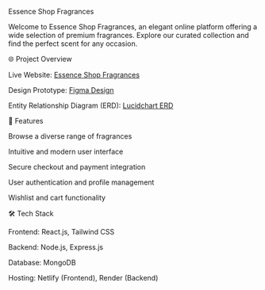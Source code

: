 Essence Shop Fragrances

Welcome to Essence Shop Fragrances, an elegant online platform offering a wide selection of premium fragrances. Explore our curated collection and find the perfect scent for any occasion.

🌐 Project Overview

Live Website: [Essence Shop Fragrances](https://essence-shop-fragrances.netlify.app/)

Design Prototype: [Figma Design](https://www.figma.com/design/LtVsDStZYV3YjaMA3IRT6w/Essence-Shop?node-id=0-1&p=f&t=PwsYxrJUXUIf7907-0)

Entity Relationship Diagram (ERD): [Lucidchart ERD](https://lucid.app/lucidchart/0935877f-c559-41c1-af8b-405acb2adcd6/edit?viewport_loc=-1867%2C354%2C3722%2C2040%2C0_0&invitationId=inv_37eb918b-ecf9-48d3-aeb7-8244baaa6284)

📌 Features

Browse a diverse range of fragrances

Intuitive and modern user interface

Secure checkout and payment integration

User authentication and profile management

Wishlist and cart functionality

🛠️ Tech Stack

Frontend: React.js, Tailwind CSS

Backend: Node.js, Express.js

Database: MongoDB

Hosting: Netlify (Frontend), Render (Backend)

